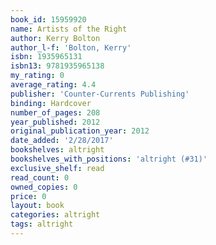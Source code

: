 ```yaml
---
book_id: 15959920
name: Artists of the Right
author: Kerry Bolton
author_l-f: 'Bolton, Kerry'
isbn: 1935965131
isbn13: 9781935965138
my_rating: 0
average_rating: 4.4
publisher: 'Counter-Currents Publishing'
binding: Hardcover
number_of_pages: 208
year_published: 2012
original_publication_year: 2012
date_added: '2/28/2017'
bookshelves: altright
bookshelves_with_positions: 'altright (#31)'
exclusive_shelf: read
read_count: 0
owned_copies: 0
price: 0
layout: book
categories: altright
tags: altright
---
```

